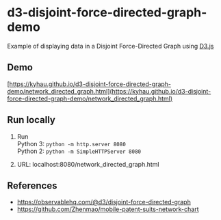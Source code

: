 # d3-disjoint-force-directed-graph-demo
Example of displaying data in a Disjoint Force-Directed Graph using [D3.js](https://d3js.org/)

## Demo

[https://kyhau.github.io/d3-disjoint-force-directed-graph-demo/network_directed_graph.html](https://kyhau.github.io/d3-disjoint-force-directed-graph-demo/network_directed_graph.html)

## Run locally

1. Run 
<br>Python 3: `python -m http.server 8080`
<br>Python 2: `python -m SimpleHTTPServer 8080`

2. URL: localhost:8080/network_directed_graph.html

## References
- https://observablehq.com/@d3/disjoint-force-directed-graph
- https://github.com/Zhenmao/mobile-patent-suits-network-chart
